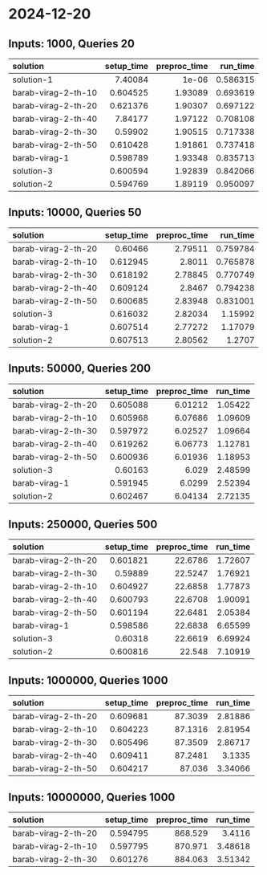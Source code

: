 # 2024-12-20

## Inputs: 1000, Queries 20

| solution            |   setup_time |   preproc_time |   run_time |
|:--------------------|-------------:|---------------:|-----------:|
| solution-1          |     7.40084  |        1e-06   |   0.586315 |
| barab-virag-2-th-10 |     0.604525 |        1.93089 |   0.693619 |
| barab-virag-2-th-20 |     0.621376 |        1.90307 |   0.697122 |
| barab-virag-2-th-40 |     7.84177  |        1.97122 |   0.708108 |
| barab-virag-2-th-30 |     0.59902  |        1.90515 |   0.717338 |
| barab-virag-2-th-50 |     0.610428 |        1.91861 |   0.737418 |
| barab-virag-1       |     0.598789 |        1.93348 |   0.835713 |
| solution-3          |     0.600594 |        1.92839 |   0.842066 |
| solution-2          |     0.594769 |        1.89119 |   0.950097 |

## Inputs: 10000, Queries 50

| solution            |   setup_time |   preproc_time |   run_time |
|:--------------------|-------------:|---------------:|-----------:|
| barab-virag-2-th-20 |     0.60466  |        2.79511 |   0.759784 |
| barab-virag-2-th-10 |     0.612945 |        2.8011  |   0.765878 |
| barab-virag-2-th-30 |     0.618192 |        2.78845 |   0.770749 |
| barab-virag-2-th-40 |     0.609124 |        2.8467  |   0.794238 |
| barab-virag-2-th-50 |     0.600685 |        2.83948 |   0.831001 |
| solution-3          |     0.616032 |        2.82034 |   1.15992  |
| barab-virag-1       |     0.607514 |        2.77272 |   1.17079  |
| solution-2          |     0.607513 |        2.80562 |   1.2707   |

## Inputs: 50000, Queries 200

| solution            |   setup_time |   preproc_time |   run_time |
|:--------------------|-------------:|---------------:|-----------:|
| barab-virag-2-th-20 |     0.605088 |        6.01212 |    1.05422 |
| barab-virag-2-th-10 |     0.605968 |        6.07686 |    1.09609 |
| barab-virag-2-th-30 |     0.597972 |        6.02527 |    1.09664 |
| barab-virag-2-th-40 |     0.619262 |        6.06773 |    1.12781 |
| barab-virag-2-th-50 |     0.600936 |        6.01936 |    1.18953 |
| solution-3          |     0.60163  |        6.029   |    2.48599 |
| barab-virag-1       |     0.591945 |        6.0299  |    2.52394 |
| solution-2          |     0.602467 |        6.04134 |    2.72135 |

## Inputs: 250000, Queries 500

| solution            |   setup_time |   preproc_time |   run_time |
|:--------------------|-------------:|---------------:|-----------:|
| barab-virag-2-th-20 |     0.601821 |        22.6786 |    1.72607 |
| barab-virag-2-th-30 |     0.59889  |        22.5247 |    1.76921 |
| barab-virag-2-th-10 |     0.604927 |        22.6858 |    1.77873 |
| barab-virag-2-th-40 |     0.600793 |        22.6708 |    1.90091 |
| barab-virag-2-th-50 |     0.601194 |        22.6481 |    2.05384 |
| barab-virag-1       |     0.598586 |        22.6838 |    6.65599 |
| solution-3          |     0.60318  |        22.6619 |    6.69924 |
| solution-2          |     0.600816 |        22.548  |    7.10919 |

## Inputs: 1000000, Queries 1000

| solution            |   setup_time |   preproc_time |   run_time |
|:--------------------|-------------:|---------------:|-----------:|
| barab-virag-2-th-20 |     0.609681 |        87.3039 |    2.81886 |
| barab-virag-2-th-10 |     0.604223 |        87.1316 |    2.81954 |
| barab-virag-2-th-30 |     0.605496 |        87.3509 |    2.86717 |
| barab-virag-2-th-40 |     0.609411 |        87.2481 |    3.1335  |
| barab-virag-2-th-50 |     0.604217 |        87.036  |    3.34066 |

## Inputs: 10000000, Queries 1000

| solution            |   setup_time |   preproc_time |   run_time |
|:--------------------|-------------:|---------------:|-----------:|
| barab-virag-2-th-20 |     0.594795 |        868.529 |    3.4116  |
| barab-virag-2-th-10 |     0.597795 |        870.971 |    3.48618 |
| barab-virag-2-th-30 |     0.601276 |        884.063 |    3.51342 |